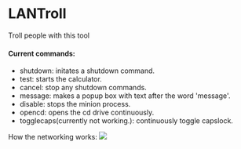 # LANTroll
Troll people with this tool

#### Current commands:
- shutdown: initates a shutdown command.
- test: starts the calculator.
- cancel: stop any shutdown commands.
- message: makes a popup box with text after the word 'message'.
- disable: stops the minion process.
- opencd: opens the cd drive continuously.
- togglecaps(currently not working.): continuously toggle capslock.

How the networking works:
![](https://cdn.rawgit.com/kres0345/LANTroll/261cace7/LANTrollNetworkChart.png)
